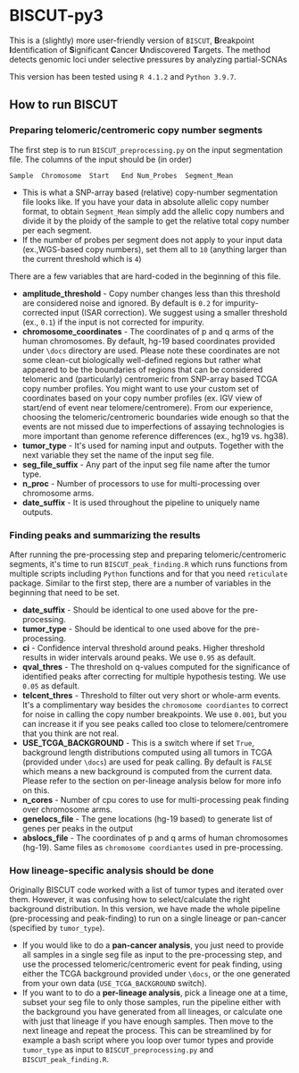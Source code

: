 # BISCUT-py3
This is a (slightly) more user-friendly version of `BISCUT`,
**B**reakpoint **I**dentification of **S**ignificant **C**ancer **U**ndiscovered **T**argets. The method detects genomic loci under selective pressures by analyzing partial-SCNAs

This version has been tested using `R 4.1.2` and `Python 3.9.7`. 

## How to run BISCUT
### Preparing telomeric/centromeric copy number segments
The first step is to run `BISCUT_preprocessing.py` on the input segmentation file. 
The columns of the input should be (in order)
```
Sample	Chromosome	Start	End	Num_Probes	Segment_Mean
```
 - This is what a SNP-array based (relative) copy-number segmentation file looks like.
 If you have your data in absolute allelic copy number format, to obtain `Segment_Mean` simply add the allelic 
 copy numbers and divide it by the ploidy of the sample to get
 the relative total copy number per each segment. 
 - If the number of probes per 
 segment does not apply to your input data (ex.,WGS-based copy numbers), set them all to `10` (anything larger than the current threshold which is `4`)
 
There are a few variables that are hard-coded in the beginning of this file.

 - **amplitude_threshold** - Copy number changes less than this threshold are considered noise and ignored. By default is `0.2` for impurity-corrected input (ISAR correction). We suggest using a smaller threshold (ex., `0.1`) if the input is not corrected for impurity.
 - **chromosome_coordinates** - The coordinates of p and q arms of the human chromosomes. By default, hg-19 based coordinates provided under `\docs` directory are used. Please note these coordinates are not some clean-cut biologically well-defined regions but rather what appeared to be the boundaries of regions that can be considered telomeric and (particularly) centromeric from SNP-array based TCGA copy number profiles. You might want to use your custom set of coordinates based on your copy number profiles (ex. IGV view of start/end of event near telomere/centromere). From our experience, choosing the telomeric/centromeric boundaries wide enough so that the events are not missed due to imperfections of assaying technologies is more important than genome reference differences (ex., hg19 vs. hg38).
 - **tumor_type** - It's used for naming input and outputs. Together with the next variable they set the name of the input seg file.
 - **seg_file_suffix** - Any part of the input seg file name after the tumor type.
 - **n_proc** - Number of processors to use for multi-processing over chromosome arms.
 - **date_suffix** - It is used throughout the pipeline to uniquely name outputs.

### Finding peaks and summarizing the results
After running the pre-processing step and preparing telomeric/centromeric segments, it's time to run `BISCUT_peak_finding.R` which runs functions from multiple scripts including `Python` functions and for that you need `reticulate` package. Similar to the first step, there are a number of variables in the beginning that need to be set.

 - **date_suffix** - Should be identical to one used above for the pre-processing.
 - **tumor_type** - Should be identical to one used above for the pre-processing.
 - **ci** - Confidence interval threshold around peaks. Higher threshold results in wider intervals around peaks. We use `0.95` as default.
 - **qval_thres** - The threshold on q-values computed for the significance of 
 identified peaks after correcting for multiple hypothesis testing. We use `0.05` as default.
 - **telcent_thres** - Threshold to filter out very short or whole-arm events. It's a complimentary way besides the `chromosome coordiantes` to correct for noise in calling the copy number breakpoints. We use `0.001`, but you can increase it if you see peaks called too close to telomere/centromere that you think are not real.
  - **USE_TCGA_BACKGROUND** - This is a switch where if set `True`, background length distributions computed using all tumors in TCGA (provided under `\docs`) are used for peak calling. By default is `FALSE` which means a new background is computed from the current data. Please refer to the section on per-lineage analysis below for more info on this.
  - **n_cores** - Number of cpu cores to use for multi-processing peak finding over chromosome arms.
  - **genelocs_file** - The gene locations (hg-19 based) to generate list of genes per peaks in the output
  - **abslocs_file** - The coordinates of p and q arms of human chromosomes (hg-19). Same files as `chromosome coordiantes` used in pre-processing.
  

### How lineage-specific analysis should be done
Originally BISCUT code worked with a list of tumor types and iterated over them. However, it was confusing how to select/calculate the right background distribution. In this version, we have made the whole pipeline (pre-processing and peak-finding) to run on a single lineage or pan-cancer (specified by `tumor_type`).

 - If you would like to do a **pan-cancer analysis**, you just need to provide all samples in a single seg file as input to the pre-processing step, and use the processed telomeric/centromeric event for peak finding, using either the TCGA background provided under `\docs`, or the one generated from your own data (`USE_TCGA_BACKGROUND` switch).
  - If you want to to do a **per-lineage analysis**, pick a lineage one at a time, subset your seg file to only those samples, run the pipeline either with the background you have generated from all lineages, or calculate one with just that lineage if you have enough samples. Then move to the next lineage and repeat the process. This can be streamlined by for example a bash script where you loop over tumor types and provide `tumor_type` as input to `BISCUT_preprocessing.py` and `BISCUT_peak_finding.R`.

